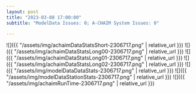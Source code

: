 ```yaml
---
layout: post
title: "2023-03-08 17:00:00"
subtitle: "ModelData Issues: 0; A-CHAIM System Issues: 0"

---
```


![]({{ "/assets/img/achaimDataStatsShort-2306717.png" | relative_url }})
![]({{ "/assets/img/achaimDataStatsLong00-2306717.png" | relative_url }})
![]({{ "/assets/img/achaimDataStatsLong01-2306717.png" | relative_url }})
![]({{ "/assets/img/achaimDataStatsLong02-2306717.png" | relative_url }})
![]({{ "/assets/img/modelDataDataStats-2306717.png" | relative_url }})
![]({{ "/assets/img/modelDataStationStats-2306717.png" | relative_url }})
![]({{ "/assets/img/achaimRunTime-2306717.png" | relative_url }})



